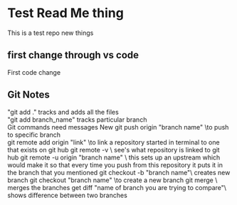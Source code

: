 # Test Read Me thing
This is a test repo new things

## first change through vs code 

First code change

## Git Notes
"git add ." tracks and adds all the files<br />
"git add branch_name" tracks particular branch  
Git commands need messages
New
git push origin "branch name"  \\to push to specific branch  
git remote add origin "link" \\to link a repository started in terminal to one that exists on git hub
git remote -v \\ see's what repository is linked to git hub
git remote -u origin "branch name" \\ this sets up an upstream which would make it so that every time you push from this repository it puts it in the branch that you mentioned
git checkout -b "branch name"\\ creates new branch
git checkout "branch name" \\to create a new branch
git merge \ merges the branches 
get diff "name of branch you are trying to compare"\\ shows difference between two branches
